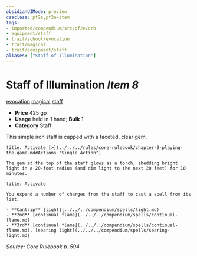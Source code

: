 ```yaml
---
obsidianUIMode: preview
cssclass: pf2e,pf2e-item
tags:
- imported/compendium/src/pf2e/crb
- equipment/staff
- trait/school/evocation
- trait/magical
- trait/equipment/staff
aliases: ["Staff of Illumination"]
---
```

# Staff of Illumination *Item 8*  
[evocation](evocation.md)  [magical](magical.md)  [staff](rules/traits/staff.md)  

- **Price** 425 gp
- **Usage** held in 1 hand; **Bulk** 1
- **Category** Staff

This simple iron staff is capped with a faceted, clear gem.

```ad-embed-ability
title: Activate [>](../../../rules/core-rulebook/chapter-9-playing-the-game.md#Actions "Single Action")

The gem at the top of the staff glows as a torch, shedding bright light in a 20-foot radius (and dim light to the next 20 feet) for 10 minutes.
```

```ad-embed-ability
title: Activate

You expend a number of charges from the staff to cast a spell from its list.

- **Cantrip** [light](../../../compendium/spells/light.md)
- **2nd** [continual flame](../../../compendium/spells/continual-flame.md)
- **3rd** [continual flame](../../../compendium/spells/continual-flame.md), [searing light](../../../compendium/spells/searing-light.md)
```

*Source: Core Rulebook p. 594*
